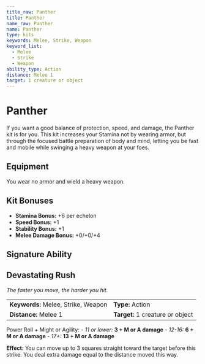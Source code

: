 ```yaml
---
title_raw: Panther
title: Panther
name_raw: Panther
name: Panther
type: kits
keywords: Melee, Strike, Weapon
keyword_list:
  - Melee
  - Strike
  - Weapon
ability_type: Action
distance: Melee 1
target: 1 creature or object
---
```


# Panther

If you want a good balance of protection, speed, and damage, the Panther kit is for you. This kit increases your Stamina not by wearing armor, but through the focused battle preparation of body and mind, letting you be fast and mobile while swinging a heavy weapon at your foes.

## Equipment

You wear no armor and wield a heavy weapon.

## Kit Bonuses

- **Stamina Bonus:** +6 per echelon
- **Speed Bonus:** +1
- **Stability Bonus:** +1
- **Melee Damage Bonus:** +0/+0/+4

## Signature Ability

## Devastating Rush

*The faster you move, the harder you hit.*

|                                     |                                  |
| :---------------------------------- | :------------------------------- |
| **Keywords:** Melee, Strike, Weapon | **Type:** Action                 |
| **Distance:** Melee 1               | **Target:** 1 creature or object |

Power Roll + Might or Agility: - *11 or lower:* **3 + M or A damage** - *12-16:* **6 + M or A damage** - *17+:* **13 + M or A damage**

**Effect:** You can move up to 3 squares straight toward the target before this strike. You deal extra damage equal to the distance moved this way.
